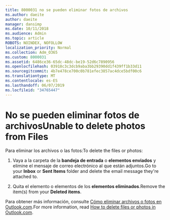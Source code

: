 ```yaml
---
title: 8000031 no se pueden eliminar fotos de archivos
ms.author: daeite
author: daeite
manager: dansimp
ms.date: 10/11/2018
ms.audience: Admin
ms.topic: article
ROBOTS: NOINDEX, NOFOLLOW
localization_priority: Normal
ms.collection: Adm_O365
ms.custom: 8000031
ms.assetid: 6486ce36-65dc-48dc-be19-52d6c7890956
ms.openlocfilehash: 03918c3c3dcb9aba3bb29390dd1f439ff1b33d11
ms.sourcegitcommit: 4b7e478ce700c0b781efec3857ac4dce5bdf00c6
ms.translationtype: MT
ms.contentlocale: es-ES
ms.lasthandoff: 06/07/2019
ms.locfileid: "34765447"
---
```

# <a name="unable-to-delete-photos-from-files"></a><span data-ttu-id="5e2ef-102">No se pueden eliminar fotos de archivos</span><span class="sxs-lookup"><span data-stu-id="5e2ef-102">Unable to delete photos from Files</span></span>

<span data-ttu-id="5e2ef-103">Para eliminar los archivos o las fotos:</span><span class="sxs-lookup"><span data-stu-id="5e2ef-103">To delete the files or photos:</span></span>
  
1. <span data-ttu-id="5e2ef-104">Vaya a la carpeta de la **bandeja de entrada** o **elementos enviados** y elimine el mensaje de correo electrónico al que están adjuntos.</span><span class="sxs-lookup"><span data-stu-id="5e2ef-104">Go to your **Inbox** or **Sent Items** folder and delete the email message they're attached to.</span></span> 
    
2. <span data-ttu-id="5e2ef-105">Quita el elemento o elementos de los **elementos eliminados**.</span><span class="sxs-lookup"><span data-stu-id="5e2ef-105">Remove the item(s) from your **Deleted items**.</span></span> 
    
<span data-ttu-id="5e2ef-106">Para obtener más información, consulte [Cómo eliminar archivos o fotos en Outlook.com](https://support.office.com/article/bae0531f-040f-4c42-90b9-786ca718c16d.aspx).</span><span class="sxs-lookup"><span data-stu-id="5e2ef-106">For more information, read [How to delete files or photos in Outlook.com](https://support.office.com/article/bae0531f-040f-4c42-90b9-786ca718c16d.aspx).</span></span>
  

